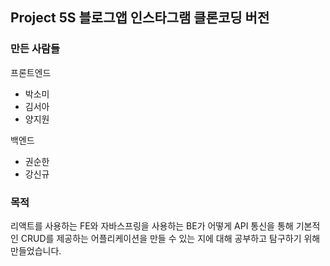 ## Project 5S 블로그앱 인스타그램 클론코딩 버전

### 만든 사람들

프론트엔드

- 박소미
- 김서아
- 양지원

백엔드

- 권순한
- 강신규

### 목적

리액트를 사용하는 FE와 자바스프링을 사용하는 BE가 어떻게 API 통신을 통해 기본적인 CRUD를 제공하는 어플리케이션을 만들 수 있는 지에 대해 공부하고 탐구하기 위해 만들었습니다.
